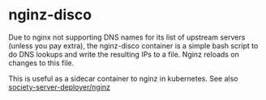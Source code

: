 # nginz-disco

Due to nginx not supporting DNS names for its list of upstream servers (unless you pay extra), the nginz-disco container is a simple bash script to do DNS lookups and write the resulting IPs to a file. Nginz reloads on changes to this file.

This is useful as a sidecar container to nginz in kubernetes. See also [society-server-deployer/nginz](https://github.com/social-network/society-server-deployer/charts/nginz/)
